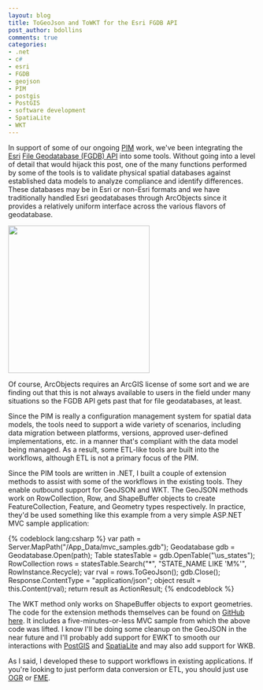 ```yaml
---
layout: blog
title: ToGeoJson and ToWKT for the Esri FGDB API
post_author: bdollins
comments: true
categories:
- .net
- c#
- esri
- FGDB
- geojson
- PIM
- postgis
- PostGIS
- software development
- SpatiaLite
- WKT
---
```


In support of some of our ongoing <a href="http://www.zekiah.com/index.php?q=blog/topics/pim" target="_blank">PIM</a> work, we've been integrating the <a href="http://www.esri.com" target="_blank">Esri</a> <a href="http://resources.arcgis.com/content/geodatabases/10.0/file-gdb-api" target="_blank">File Geodatabase (FGDB) API</a> into some tools. Without going into a level of detail that would hijack this post, one of the many functions performed by some of the tools is to validate physical spatial databases against established data models to analyze compliance and identify differences. These databases may be in Esri or non-Esri formats and we have traditionally handled Esri geodatabases through ArcObjects since it provides a relatively uniform interface across the various flavors of geodatabase.

<img alt="" style="text-align: center;" height="300" src="http://geobabble.files.wordpress.com/2012/08/fileapi2.png" title="FGDB API" width="287" />

Of course, ArcObjects requires an ArcGIS license of some sort and we are finding out that this is not always available to users in the field under many situations so the FGDB API gets past that for file geodatabases, at least. <!--more-->

Since the PIM is really a configuration management system for spatial data models, the tools need to support a wide variety of scenarios, including data migration between platforms, versions, approved user-defined implementations, etc. in a manner that's compliant with the data model being managed. As a result, some ETL-like tools are built into the workflows, although ETL is not a primary focus of the PIM.

Since the PIM tools are written in .NET, I built a couple of extension methods to assist with some of the workflows in the existing tools. They enable outbound support for GeoJSON and WKT. The GeoJSON methods work on RowCollection, Row, and ShapeBuffer objects to create FeatureCollection, Feature, and Geometry types respectively. In practice, they'd be used something like this example from a very simple ASP.NET MVC sample application:

{% codeblock lang:csharp %}
var path = Server.MapPath("/App_Data/mvc_samples.gdb");
Geodatabase gdb = Geodatabase.Open(path);
Table statesTable = gdb.OpenTable("\\us_states");
RowCollection rows = statesTable.Search("*", "STATE_NAME LIKE 'M%'", RowInstance.Recycle);
var rval = rows.ToGeoJson();
gdb.Close();
Response.ContentType = "application/json";
object result = this.Content(rval);
return result as ActionResult;
{% endcodeblock %}

The WKT method only works on ShapeBuffer objects to export geometries. The code for the extension methods themselves can be found on <a href="https://github.com/geobabbler/FgdbExtensions" target="_blank">GitHub here</a>. It includes a five-minutes-or-less MVC sample from which the above code was lifted. I know I'll be doing some cleanup on the GeoJSON in the near future and I'll probably add support for EWKT to smooth our interactions with <a href="http://postgis.refractions.net/" target="_blank">PostGIS</a> and <a href="http://www.gaia-gis.it/gaia-sins/" target="_blank">SpatiaLite</a> and may also add support for WKB.

As I said, I developed these to support workflows in existing applications. If you're looking to just perform data conversion or ETL, you should just use <a href="http://www.gdal.org/ogr/" target="_blank">OGR</a> or <a href="http://www.safe.com/" target="_blank">FME</a>.